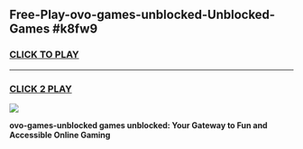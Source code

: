 
## Free-Play-ovo-games-unblocked-Unblocked-Games #k8fw9
<h3>
<a href="https://news.freeplayer.one?title=ovo-games-unblocked&ref=8M">CLICK TO PLAY</a></h3>
<hr>

<h3>
<a href="https://news.freeplayer.one?title=ovo-games-unblocked&ref=8M">CLICK 2 PLAY</a>
  
</h3>

<a href="https://news.freeplayer.one?title=ovo-games-unblocked&ref=8M"><img src="https://clearcache.store/games.png"></a>


**ovo-games-unblocked games unblocked: Your Gateway to Fun and Accessible Online Gaming**
